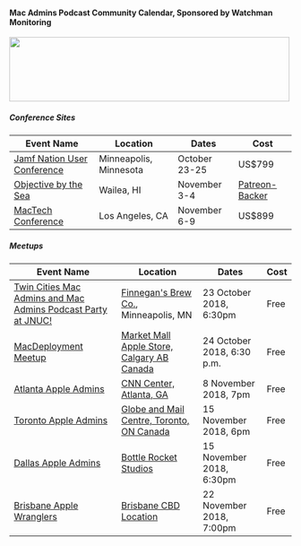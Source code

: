 #### Mac Admins Podcast Community Calendar, Sponsored by Watchman Monitoring

[<img src="https://podcast.macadmins.org/wp-content/uploads/2017/06/Watchman-Monitoring-logo-blue.png" alt="" width="500" height="115" />](https://www.watchmanmonitoring.com)
 
##### Conference Sites

| Event Name | Location | Dates | Cost |
|------------|----------|-------|------|
| [Jamf Nation User Conference](https://www.jamf.com/events/jamf-nation-user-conference/2018/) | Minneapolis, Minnesota | October 23-25 | US$799 |
| [Objective by the Sea](https://objectivebythesea.com) | Wailea, HI | November 3-4 | [Patreon-Backer](https://objectivebythesea.com/attending.html) |
| [MacTech Conference](https://conference.mactech.com) | Los Angeles, CA | November 6-9 | US$899 |

##### Meetups

| Event Name | Location | Dates | Cost |
|------------|----------|-------|------|
| [Twin Cities Mac Admins and Mac Admins Podcast Party at JNUC!](https://www.eventbrite.com/e/twin-cities-mac-admins-and-mac-admins-podcast-party-at-jnuc-tickets-51288651738) | [Finnegan's Brew Co.](https://goo.gl/maps/c72kWzS1HvG2), Minneapolis, MN | 23 October 2018, 6:30pm | Free |
| [MacDeployment Meetup](http://macdeployment.ca) | [Market Mall Apple Store, Calgary AB Canada](https://maps.apple.com/?address=3625%20Shaganappi%20Trail%20NW\,%20Calgary%20AB%20T3A%200E2\,%20Canada&auid=3320776729563026883&ll=51.082992\,-114.154370&lsp=9902&q=Apple%20Market%20Mall) | 24 October 2018, 6:30 p.m. | Free |
| [Atlanta Apple Admins](https://www.meetup.com/Atlanta-Apple-Admins/) | [CNN Center, Atlanta, GA](http://maps.apple.com/?address=115,Centenial+Olympic+Park+DR+NW,Atlanta,Georgia) | 8 November 2018, 7pm | Free |
| [Toronto Apple Admins](https://torontomacadminsgroup.github.io/) | [Globe and Mail Centre, Toronto, ON Canada](https://goo.gl/maps/57GRKLNha4N2) | 15 November 2018, 6pm | Free |
| [Dallas Apple Admins](https://dallasappleadmins.org/) | [Bottle Rocket Studios](https://goo.gl/maps/F956UvYNby22) | 15 November 2018, 6:30pm | Free |
| [Brisbane Apple Wranglers](https://meetup.com/Brisbane-Apple-Wranglers) | [Brisbane CBD Location](https://baw-nov-18.eventbrite.com.au) | 22 November 2018, 7:00pm | Free |
